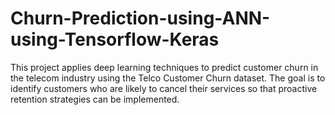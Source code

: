 # Churn-Prediction-using-ANN-using-Tensorflow-Keras
This project applies deep learning techniques to predict customer churn in the telecom industry using the Telco Customer Churn dataset. The goal is to identify customers who are likely to cancel their services so that proactive retention strategies can be implemented.
